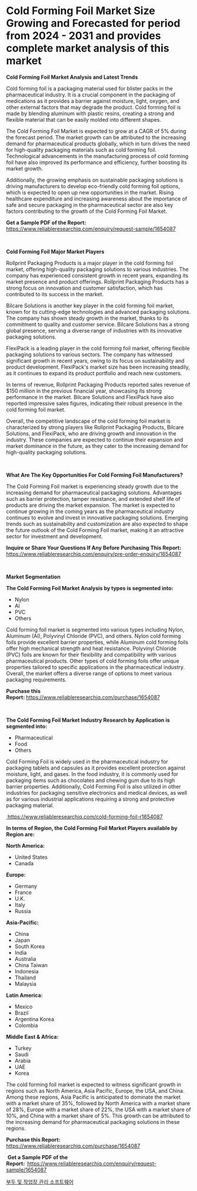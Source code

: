 <p><h1>Cold Forming Foil Market Size Growing and Forecasted for period from 2024 - 2031 and provides complete market analysis of this market</h1></p><p><strong>Cold Forming Foil Market Analysis and Latest Trends</strong></p>
<p><p>Cold forming foil is a packaging material used for blister packs in the pharmaceutical industry. It is a crucial component in the packaging of medications as it provides a barrier against moisture, light, oxygen, and other external factors that may degrade the product. Cold forming foil is made by blending aluminum with plastic resins, creating a strong and flexible material that can be easily molded into different shapes.</p><p>The Cold Forming Foil Market is expected to grow at a CAGR of 5% during the forecast period. The market growth can be attributed to the increasing demand for pharmaceutical products globally, which in turn drives the need for high-quality packaging materials such as cold forming foil. Technological advancements in the manufacturing process of cold forming foil have also improved its performance and efficiency, further boosting its market growth.</p><p>Additionally, the growing emphasis on sustainable packaging solutions is driving manufacturers to develop eco-friendly cold forming foil options, which is expected to open up new opportunities in the market. Rising healthcare expenditure and increasing awareness about the importance of safe and secure packaging in the pharmaceutical sector are also key factors contributing to the growth of the Cold Forming Foil Market.</p></p>
<p><strong>Get a Sample PDF of the Report:&nbsp;</strong> <a href="https://www.reliableresearchiq.com/enquiry/request-sample/1654087">https://www.reliableresearchiq.com/enquiry/request-sample/1654087</a></p>
<p>&nbsp;</p>
<p><strong>Cold Forming Foil Major Market Players</strong></p>
<p><p>Rollprint Packaging Products is a major player in the cold forming foil market, offering high-quality packaging solutions to various industries. The company has experienced consistent growth in recent years, expanding its market presence and product offerings. Rollprint Packaging Products has a strong focus on innovation and customer satisfaction, which has contributed to its success in the market.</p><p>Bilcare Solutions is another key player in the cold forming foil market, known for its cutting-edge technologies and advanced packaging solutions. The company has shown steady growth in the market, thanks to its commitment to quality and customer service. Bilcare Solutions has a strong global presence, serving a diverse range of industries with its innovative packaging solutions.</p><p>FlexiPack is a leading player in the cold forming foil market, offering flexible packaging solutions to various sectors. The company has witnessed significant growth in recent years, owing to its focus on sustainability and product development. FlexiPack's market size has been increasing steadily, as it continues to expand its product portfolio and reach new customers.</p><p>In terms of revenue, Rollprint Packaging Products reported sales revenue of $150 million in the previous financial year, showcasing its strong performance in the market. Bilcare Solutions and FlexiPack have also reported impressive sales figures, indicating their robust presence in the cold forming foil market.</p><p>Overall, the competitive landscape of the cold forming foil market is characterized by strong players like Rollprint Packaging Products, Bilcare Solutions, and FlexiPack, who are driving growth and innovation in the industry. These companies are expected to continue their expansion and market dominance in the future, as they cater to the increasing demand for high-quality packaging solutions.</p></p>
<p>&nbsp;</p>
<p><strong>What Are The Key Opportunities For Cold Forming Foil Manufacturers?</strong></p>
<p><p>The Cold Forming Foil market is experiencing steady growth due to the increasing demand for pharmaceutical packaging solutions. Advantages such as barrier protection, tamper resistance, and extended shelf life of products are driving the market expansion. The market is expected to continue growing in the coming years as the pharmaceutical industry continues to evolve and invest in innovative packaging solutions. Emerging trends such as sustainability and customization are also expected to shape the future outlook of the Cold Forming Foil market, making it an attractive sector for investment and development.</p></p>
<p><strong>Inquire or Share Your Questions If Any Before Purchasing This Report:</strong> <a href="https://www.reliableresearchiq.com/enquiry/pre-order-enquiry/1654087">https://www.reliableresearchiq.com/enquiry/pre-order-enquiry/1654087</a></p>
<p>&nbsp;</p>
<p><strong>Market Segmentation</strong></p>
<p><strong>The Cold Forming Foil Market Analysis by types is segmented into:</strong></p>
<p><ul><li>Nylon</li><li>Al</li><li>PVC</li><li>Others</li></ul></p>
<p><p>Cold forming foil market is segmented into various types including Nylon, Aluminum (Al), Polyvinyl Chloride (PVC), and others. Nylon cold forming foils provide excellent barrier properties, while Aluminum cold forming foils offer high mechanical strength and heat resistance. Polyvinyl Chloride (PVC) foils are known for their flexibility and compatibility with various pharmaceutical products. Other types of cold forming foils offer unique properties tailored to specific applications in the pharmaceutical industry. Overall, the market offers a diverse range of options to meet various packaging requirements.</p></p>
<p><strong>Purchase this Report:&nbsp;</strong><a href="https://www.reliableresearchiq.com/purchase/1654087">https://www.reliableresearchiq.com/purchase/1654087</a></p>
<p>&nbsp;</p>
<p><strong>The Cold Forming Foil Market Industry Research by Application is segmented into:</strong></p>
<p><ul><li>Pharmaceutical</li><li>Food</li><li>Others</li></ul></p>
<p><p>Cold Forming Foil is widely used in the pharmaceutical industry for packaging tablets and capsules as it provides excellent protection against moisture, light, and gases. In the food industry, it is commonly used for packaging items such as chocolates and chewing gum due to its high barrier properties. Additionally, Cold Forming Foil is also utilized in other industries for packaging sensitive electronics and medical devices, as well as for various industrial applications requiring a strong and protective packaging material.</p></p>
<p><a href="https://www.reliableresearchiq.com/cold-forming-foil-r1654087">&nbsp;https://www.reliableresearchiq.com/cold-forming-foil-r1654087</a></p>
<p><strong>In terms of Region, the Cold Forming Foil Market Players available by Region are:</strong></p>
<p>
    <p> <strong> North America: </strong>
        <ul>
            <li>United States</li>
            <li>Canada</li>
        </ul>
        </p> 
    <p> <strong> Europe: </strong>
        <ul>
            <li>Germany</li>
            <li>France</li>
            <li>U.K.</li>
            <li>Italy</li>
            <li>Russia</li>
        </ul>
        </p> 
    <p> <strong> Asia-Pacific: </strong>
        <ul>
            <li>China</li>
            <li>Japan</li>
            <li>South Korea</li>
            <li>India</li>
            <li>Australia</li>
            <li>China Taiwan</li>
            <li>Indonesia</li>
            <li>Thailand</li>
            <li>Malaysia</li>
        </ul>
        </p> 
    <p> <strong> Latin America: </strong>
        <ul>
            <li>Mexico</li>
            <li>Brazil</li>
            <li>Argentina Korea</li>
            <li>Colombia</li>
        </ul>
        </p> 
    <p> <strong> Middle East & Africa: </strong>
        <ul>
            <li>Turkey</li>
            <li>Saudi</li>
            <li>Arabia</li>
            <li>UAE</li>
            <li>Korea</li>
        </ul>
    </p>
    </p>
<p><p>The cold forming foil market is expected to witness significant growth in regions such as North America, Asia Pacific, Europe, the USA, and China. Among these regions, Asia Pacific is anticipated to dominate the market with a market share of 35%, followed by North America with a market share of 28%, Europe with a market share of 22%, the USA with a market share of 10%, and China with a market share of 5%. This growth can be attributed to the increasing demand for pharmaceutical packaging solutions in these regions.</p></p>
<p><strong>Purchase this Report: </strong><a href="https://www.reliableresearchiq.com/purchase/1654087">https://www.reliableresearchiq.com/purchase/1654087</a></p>
<p>&nbsp;<strong>Get a Sample PDF of the Report:&nbsp;&nbsp;</strong><a href="https://www.reliableresearchiq.com/enquiry/request-sample/1654087">https://www.reliableresearchiq.com/enquiry/request-sample/1654087</a></p>
<p><strong></strong></p>
<p><p><a href="https://github.com/laholand/Market-Research-Report-List-5/blob/main/286828281833.md">부두 및 작업장 관리 소프트웨어</a></p></p>